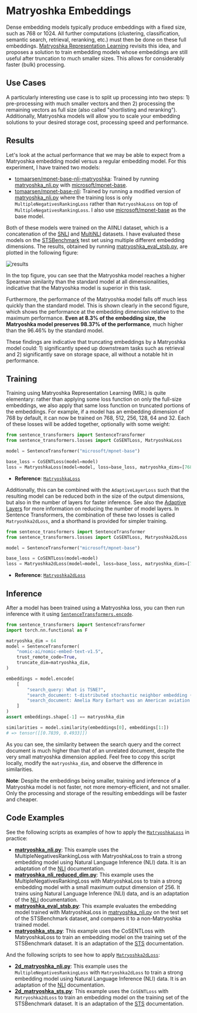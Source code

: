 # Matryoshka Embeddings

Dense embedding models typically produce embeddings with a fixed size, such as 768 or 1024. All further computations (clustering, classification, semantic search, retrieval, reranking, etc.) must then be done on these full embeddings. [Matryoshka Representation Learning](https://arxiv.org/abs/2205.13147) revisits this idea, and proposes a solution to train embedding models whose embeddings are still useful after truncation to much smaller sizes. This allows for considerably faster (bulk) processing.

## Use Cases

A particularly interesting use case is to split up processing into two steps: 1) pre-processing with much smaller vectors and then 2) processing the remaining vectors as full size (also called "shortlisting and reranking"). Additionally, Matryoshka models will allow you to scale your embedding solutions to your desired storage cost, processing speed and performance.

## Results

Let's look at the actual performance that we may be able to expect from a Matryoshka embedding model versus a regular embedding model. For this experiment, I have trained two models:

* [tomaarsen/mpnet-base-nli-matryoshka](https://huggingface.co/tomaarsen/mpnet-base-nli-matryoshka): Trained by running [matryoshka_nli.py](matryoshka_nli.py) with [microsoft/mpnet-base](https://huggingface.co/microsoft/mpnet-base).
* [tomaarsen/mpnet-base-nli](https://huggingface.co/tomaarsen/mpnet-base-nli): Trained by running a modified version of [matryoshka_nli.py](matryoshka_nli.py) where the training loss is only `MultipleNegativesRankingLoss` rather than `MatryoshkaLoss` on top of `MultipleNegativesRankingLoss`. I also use [microsoft/mpnet-base](https://huggingface.co/microsoft/mpnet-base) as the base model.

Both of these models were trained on the AllNLI dataset, which is a concatenation of the [SNLI](https://huggingface.co/datasets/snli) and [MultiNLI](https://huggingface.co/datasets/multi_nli) datasets. I have evaluated these models on the [STSBenchmark](https://huggingface.co/datasets/mteb/stsbenchmark-sts) test set using multiple different embedding dimensions. The results, obtained by running [matryoshka_eval_stsb.py](https://github.com/UKPLab/sentence-transformers/blob/master/examples/sentence_transformer/training/matryoshka/matryoshka_eval_stsb.py), are plotted in the following figure:

![results](https://huggingface.co/datasets/huggingface/documentation-images/resolve/main/blog/matryoshka/results.png)

In the top figure, you can see that the Matryoshka model reaches a higher Spearman similarity than the standard model at all dimensionalities, indicative that the Matryoshka model is superior in this task.

Furthermore, the performance of the Matryoshka model falls off much less quickly than the standard model. This is shown clearly in the second figure, which shows the performance at the embedding dimension relative to the maximum performance. **Even at 8.3% of the embedding size, the Matryoshka model preserves 98.37% of the performance**, much higher than the 96.46% by the standard model.

These findings are indicative that truncating embeddings by a Matryoshka model could: 1) significantly speed up downstream tasks such as retrieval and 2) significantly save on storage space, all without a notable hit in performance.

## Training

Training using Matryoshka Representation Learning (MRL) is quite elementary: rather than applying some loss function on only the full-size embeddings, we also apply that same loss function on truncated portions of the embeddings. For example, if a model has an embedding dimension of 768 by default, it can now be trained on 768, 512, 256, 128, 64 and 32. Each of these losses will be added together, optionally with some weight:

```python
from sentence_transformers import SentenceTransformer
from sentence_transformers.losses import CoSENTLoss, MatryoshkaLoss

model = SentenceTransformer("microsoft/mpnet-base")

base_loss = CoSENTLoss(model=model)
loss = MatryoshkaLoss(model=model, loss=base_loss, matryoshka_dims=[768, 512, 256, 128, 64])
```
* **Reference**: <a href="../../../../docs/package_reference/sentence_transformer/losses.html#matryoshkaloss"><code>MatryoshkaLoss</code></a>

Additionally, this can be combined with the `AdaptiveLayerLoss` such that the resulting model can be reduced both in the size of the output dimensions, but also in the number of layers for faster inference. See also the [Adaptive Layers](../adaptive_layer/README.md) for more information on reducing the number of model layers. In Sentence Transformers, the combination of these two losses is called `Matryoshka2dLoss`, and a shorthand is provided for simpler training.

```python
from sentence_transformers import SentenceTransformer
from sentence_transformers.losses import CoSENTLoss, Matryoshka2dLoss

model = SentenceTransformer("microsoft/mpnet-base")

base_loss = CoSENTLoss(model=model)
loss = Matryoshka2dLoss(model=model, loss=base_loss, matryoshka_dims=[768, 512, 256, 128, 64])
```

* **Reference**: <a href="../../../../docs/package_reference/sentence_transformer/losses.html#matryoshka2dloss"><code>Matryoshka2dLoss</code></a>

## Inference

After a model has been trained using a Matryoshka loss, you can then run inference with it using <a href="../../../../docs/package_reference/sentence_transformer/SentenceTransformer.html#sentence_transformers.SentenceTransformer.encode"><code>SentenceTransformers.encode</code></a>.

```python
from sentence_transformers import SentenceTransformer
import torch.nn.functional as F

matryoshka_dim = 64
model = SentenceTransformer(
    "nomic-ai/nomic-embed-text-v1.5",
    trust_remote_code=True,
    truncate_dim=matryoshka_dim,
)

embeddings = model.encode(
    [
        "search_query: What is TSNE?",
        "search_document: t-distributed stochastic neighbor embedding (t-SNE) is a statistical method for visualizing high-dimensional data by giving each datapoint a location in a two or three-dimensional map.",
        "search_document: Amelia Mary Earhart was an American aviation pioneer and writer.",
    ]
)
assert embeddings.shape[-1] == matryoshka_dim

similarities = model.similarity(embeddings[0], embeddings[1:])
# => tensor([[0.7839, 0.4933]])
```
As you can see, the similarity between the search query and the correct document is much higher than that of an unrelated document, despite the very small matryoshka dimension applied. Feel free to copy this script locally, modify the `matryoshka_dim`, and observe the difference in similarities.

**Note**: Despite the embeddings being smaller, training and inference of a Matryoshka model is not faster, not more memory-efficient, and not smaller. Only the processing and storage of the resulting embeddings will be faster and cheaper.

## Code Examples

See the following scripts as examples of how to apply the <a href="../../../../docs/package_reference/sentence_transformer/losses.html#matryoshkaloss"><code>MatryoshkaLoss</code></a> in practice:

* **[matryoshka_nli.py](matryoshka_nli.py)**: This example uses the MultipleNegativesRankingLoss with MatryoshkaLoss to train a strong embedding model using Natural Language Inference (NLI) data. It is an adaptation of the [NLI](../nli/README) documentation.
* **[matryoshka_nli_reduced_dim.py](matryoshka_nli_reduced_dim.py)**: This example uses the MultipleNegativesRankingLoss with MatryoshkaLoss to train a strong embedding model with a small maximum output dimension of 256. It trains using Natural Language Inference (NLI) data, and is an adaptation of the [NLI](../nli/README) documentation.
* **[matryoshka_eval_stsb.py](matryoshka_eval_stsb.py)**: This example evaluates the embedding model trained with MatryoshkaLoss in [matryoshka_nli.py](matryoshka_nli.py) on the test set of the STSBenchmark dataset, and compares it to a non-Matryoshka trained model.
* **[matryoshka_sts.py](matryoshka_sts.py)**: This example uses the CoSENTLoss with MatryoshkaLoss to train an embedding model on the training set of the STSBenchmark dataset. It is an adaptation of the [STS](../sts/README) documentation.

And the following scripts to see how to apply <a href="../../../../docs/package_reference/sentence_transformer/losses.html#matryoshka2dloss"><code>Matryoshka2dLoss</code></a>:
* **[2d_matryoshka_nli.py](2d_matryoshka_nli.py)**: This example uses the `MultipleNegativesRankingLoss` with `Matryoshka2dLoss` to train a strong embedding model using Natural Language Inference (NLI) data. It is an adaptation of the [NLI](../nli/README) documentation.
* **[2d_matryoshka_sts.py](2d_matryoshka_sts.py)**: This example uses the `CoSENTLoss` with `Matryoshka2dLoss` to train an embedding model on the training set of the STSBenchmark dataset. It is an adaptation of the [STS](../sts/README) documentation.
